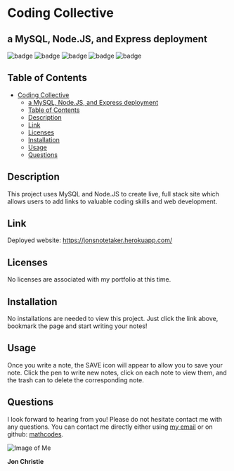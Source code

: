 # Coding Collective
## a MySQL, Node.JS, and Express deployment

![badge](https://img.shields.io/badge/Skill-HTML-orange) ![badge](https://img.shields.io/badge/Skill-CSS-blue) ![badge](https://img.shields.io/badge/Skill-JS-yellow) ![badge](https://img.shields.io/badge/Skill-NodeJS-green/) ![badge](https://img.shields.io/badge/Skill-Express-blue) 

## Table of Contents
- [Coding Collective](#coding-collective)
  - [a MySQL, Node.JS, and Express deployment](#a-mysql-nodejs-and-express-deployment)
  - [Table of Contents](#table-of-contents)
  - [Description](#description)
  - [Link](#link)
  - [Licenses](#licenses)
  - [Installation](#installation)
  - [Usage](#usage)
  - [Questions](#questions)

## Description
This project uses MySQL and Node.JS to create live, full stack site which allows users to add links to valuable coding skills and web development.

## Link

Deployed website: https://jonsnotetaker.herokuapp.com/

## Licenses  
No licenses are associated with my portfolio at this time.

## Installation
No installations are needed to view this project. Just click the link above, bookmark the page and start writing your notes!

## Usage
Once you write a note, the SAVE icon will appear to allow you to save your note. Click the pen to write new notes, click on each note to view them, and the trash can to delete the corresponding note. 

## Questions
I look forward to hearing from you! Please do not hesitate contact me with any questions. You can contact me directly either using [my email](mailto:jonpchristie@gmail.com) or on github: [mathcodes](https://github.com/mathcodes).

![Image of Me](https://avatars0.githubusercontent.com/u/17928947?v=4)

__Jon Christie__ 
